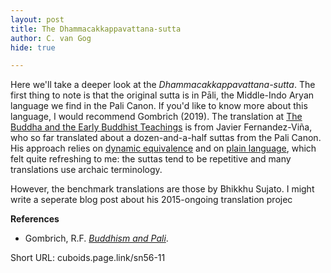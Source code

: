```yaml
---
layout: post
title: The Dhammacakkappavattana-sutta
author: C. van Gog
hide: true

---
```


Here we'll take a deeper look at the *Dhammacakkappavattana-sutta*. The first thing to note is that the original sutta is in Pāli, the Middle-Indo Aryan language we find in the Pali Canon. If you'd like to know more about this language, I would recommend Gombrich (2019). The translation at [The Buddha and the Early Buddhist Teachings](https://cuboids.page.link/isd1) is from Javier Fernandez-Viña, who so far translated about a dozen-and-a-half suttas from the Pali Canon. His approach relies on [dynamic equivalence](https://en.wikipedia.org/wiki/Dynamic_and_formal_equivalence) and on [plain language](https://en.wikipedia.org/wiki/Plain_language), which felt quite refreshing to me: the suttas tend to be repetitive and many translations use archaic terminology.

However, the benchmark translations are those by Bhikkhu Sujato. I might write a seperate blog post about his 2015-ongoing translation projec

**References**
* Gombrich, R.F. <a href="https://www.ocbs-courses.org/blog/buddhism-and-pali/">*Buddhism and Pali*</a>.

Short URL: cuboids.page.link/sn56-11
<!--stackedit_data:
eyJoaXN0b3J5IjpbLTM3ODM2MDE1MSwxOTE0OTU3MzM4XX0=
-->